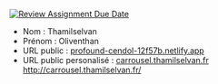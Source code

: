 [![Review Assignment Due Date](https://classroom.github.com/assets/deadline-readme-button-24ddc0f5d75046c5622901739e7c5dd533143b0c8e959d652212380cedb1ea36.svg)](https://classroom.github.com/a/ismyVXjU)
- Nom : Thamilselvan
- Prénom : Oliventhan
- URL public : [profound-cendol-12f57b.netlify.app](https://profound-cendol-12f57b.netlify.app/)
- URL public personalisé : [carrousel.thamilselvan.fr
](http://carrousel.thamilselvan.fr/)http://carrousel.thamilselvan.fr/
